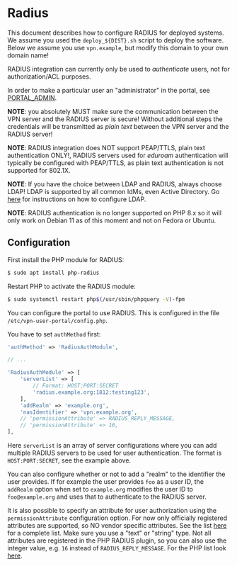 # Radius

This document describes how to configure RADIUS for deployed systems. We assume 
you used the `deploy_${DIST}.sh` script to deploy the software. Below we assume 
you use `vpn.example`, but modify this domain to your own domain name!

RADIUS integration can currently only be used to _authenticate_ users, not for 
authorization/ACL purposes.

In order to make a particular user an "administrator" in the portal, see 
[PORTAL_ADMIN](PORTAL_ADMIN.md).

**NOTE**: you absolutely MUST make sure the communication between the VPN 
server and the RADIUS server is secure! Without additional steps the 
credentials will be transmitted as _plain text_ between the VPN server and the
RADIUS server! 

**NOTE**: RADIUS integration does NOT support PEAP/TTLS, plain text 
authentication ONLY!, RADIUS servers used for _eduroam_ authentication will 
typically be configured with PEAP/TTLS, as plain text authentication is not 
supported for 802.1X.

**NOTE**: If you have the choice between LDAP and RADIUS, always choose LDAP! 
LDAP is supported by all common IdMs, even Active Directory. Go [here](LDAP.md)
for instructions on how to configure LDAP.

**NOTE**: RADIUS authentication is no longer supported on PHP 8.x so it will
only work on Debian 11 as of this moment and not on Fedora or Ubuntu.

## Configuration

First install the PHP module for RADIUS:

```bash
$ sudo apt install php-radius
```

Restart PHP to activate the RADIUS module:

```bash
$ sudo systemctl restart php$(/usr/sbin/phpquery -V)-fpm
```

You can configure the portal to use RADIUS. This is configured in the file 
`/etc/vpn-user-portal/config.php`.

You have to set `authMethod` first:

```php
'authMethod' => 'RadiusAuthModule',

// ...

'RadiusAuthModule' => [
    'serverList' => [
        // Format: HOST:PORT:SECRET
        'radius.example.org:1812:testing123',
    ],
    'addRealm' => 'example.org',
    'nasIdentifier' => 'vpn.example.org',
    // 'permissionAttribute' => RADIUS_REPLY_MESSAGE,
    // 'permissionAttribute' => 16,
],
```

Here `serverList` is an array of server configurations where you can add 
multiple RADIUS servers to be used for user authentication. The format is 
`HOST:PORT:SECRET`, see the example above.

You can also configure whether or not to add a "realm" to the identifier the 
user provides. If for example the user provides `foo` as a user ID, the 
`addRealm` option when set to `example.org` modifies the user ID to 
`foo@example.org` and uses that to authenticate to the RADIUS server.

It is also possible to specify an attribute for user authorization using the 
`permissionAttribute` configuration option. For now only officially registered 
attributes are supported, so NO vendor specific attributes. See the list 
[here](https://www.iana.org/assignments/radius-types/radius-types.xhtml) for a 
complete list. Make sure you use a "text" or "string" type. Not all attributes
are registered in the PHP RADIUS plugin, so you can also use the integer value, 
e.g. `16` instead of `RADIUS_REPLY_MESSAGE`. For the PHP list look 
[here](https://www.php.net/manual/en/radius.constants.attributes.php).
